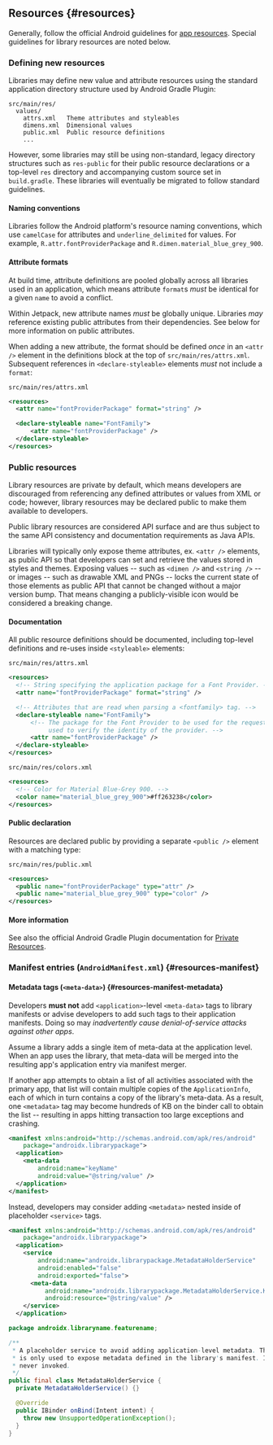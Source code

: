## Resources {#resources}

Generally, follow the official Android guidelines for
[app resources](https://developer.android.com/guide/topics/resources/providing-resources).
Special guidelines for library resources are noted below.

### Defining new resources

Libraries may define new value and attribute resources using the standard
application directory structure used by Android Gradle Plugin:

```
src/main/res/
  values/
    attrs.xml   Theme attributes and styleables
    dimens.xml  Dimensional values
    public.xml  Public resource definitions
    ...
```

However, some libraries may still be using non-standard, legacy directory
structures such as `res-public` for their public resource declarations or a
top-level `res` directory and accompanying custom source set in `build.gradle`.
These libraries will eventually be migrated to follow standard guidelines.

#### Naming conventions

Libraries follow the Android platform's resource naming conventions, which use
`camelCase` for attributes and `underline_delimited` for values. For example,
`R.attr.fontProviderPackage` and `R.dimen.material_blue_grey_900`.

#### Attribute formats

At build time, attribute definitions are pooled globally across all libraries
used in an application, which means attribute `format`s *must* be identical for
a given `name` to avoid a conflict.

Within Jetpack, new attribute names *must* be globally unique. Libraries *may*
reference existing public attributes from their dependencies. See below for more
information on public attributes.

When adding a new attribute, the format should be defined *once* in an `<attr
/>` element in the definitions block at the top of `src/main/res/attrs.xml`.
Subsequent references in `<declare-styleable>` elements *must* not include a
`format`:

`src/main/res/attrs.xml`

```xml
<resources>
  <attr name="fontProviderPackage" format="string" />

  <declare-styleable name="FontFamily">
      <attr name="fontProviderPackage" />
  </declare-styleable>
</resources>
```

### Public resources

Library resources are private by default, which means developers are discouraged
from referencing any defined attributes or values from XML or code; however,
library resources may be declared public to make them available to developers.

Public library resources are considered API surface and are thus subject to the
same API consistency and documentation requirements as Java APIs.

Libraries will typically only expose theme attributes, ex. `<attr />` elements,
as public API so that developers can set and retrieve the values stored in
styles and themes. Exposing values -- such as `<dimen />` and `<string />` -- or
images -- such as drawable XML and PNGs -- locks the current state of those
elements as public API that cannot be changed without a major version bump. That
means changing a publicly-visible icon would be considered a breaking change.

#### Documentation

All public resource definitions should be documented, including top-level
definitions and re-uses inside `<styleable>` elements:

`src/main/res/attrs.xml`

```xml
<resources>
  <!-- String specifying the application package for a Font Provider. -->
  <attr name="fontProviderPackage" format="string" />

  <!-- Attributes that are read when parsing a <fontfamily> tag. -->
  <declare-styleable name="FontFamily">
      <!-- The package for the Font Provider to be used for the request. This is
           used to verify the identity of the provider. -->
      <attr name="fontProviderPackage" />
  </declare-styleable>
</resources>
```

`src/main/res/colors.xml`

```xml
<resources>
  <!-- Color for Material Blue-Grey 900. -->
  <color name="material_blue_grey_900">#ff263238</color>
</resources>
```

#### Public declaration

Resources are declared public by providing a separate `<public />` element with
a matching type:

`src/main/res/public.xml`

```xml
<resources>
  <public name="fontProviderPackage" type="attr" />
  <public name="material_blue_grey_900" type="color" />
</resources>
```

#### More information

See also the official Android Gradle Plugin documentation for
[Private Resources](https://developer.android.com/studio/projects/android-library#PrivateResources).

### Manifest entries (`AndroidManifest.xml`) {#resources-manifest}

#### Metadata tags (`<meta-data>`) {#resources-manifest-metadata}

Developers **must not** add `<application>`-level `<meta-data>` tags to library
manifests or advise developers to add such tags to their application manifests.
Doing so may *inadvertently cause denial-of-service attacks against other apps*.

Assume a library adds a single item of meta-data at the application level. When
an app uses the library, that meta-data will be merged into the resulting app's
application entry via manifest merger.

If another app attempts to obtain a list of all activities associated with the
primary app, that list will contain multiple copies of the `ApplicationInfo`,
each of which in turn contains a copy of the library's meta-data. As a result,
one `<metadata>` tag may become hundreds of KB on the binder call to obtain the
list -- resulting in apps hitting transaction too large exceptions and crashing.

```xml {.bad}
<manifest xmlns:android="http://schemas.android.com/apk/res/android"
    package="androidx.librarypackage">
  <application>
    <meta-data
        android:name="keyName"
        android:value="@string/value" />
  </application>
</manifest>
```

Instead, developers may consider adding `<metadata>` nested inside of
placeholder `<service>` tags.

```xml {.good}
<manifest xmlns:android="http://schemas.android.com/apk/res/android"
    package="androidx.librarypackage">
  <application>
    <service
        android:name="androidx.librarypackage.MetadataHolderService"
        android:enabled="false"
        android:exported="false">
      <meta-data
          android:name="androidx.librarypackage.MetadataHolderService.KEY_NAME"
          android:resource="@string/value" />
    </service>
  </application>
```

```java {.good}
package androidx.libraryname.featurename;

/**
 * A placeholder service to avoid adding application-level metadata. The service
 * is only used to expose metadata defined in the library's manifest. It is
 * never invoked.
 */
public final class MetadataHolderService {
  private MetadataHolderService() {}

  @Override
  public IBinder onBind(Intent intent) {
    throw new UnsupportedOperationException();
  }
}
```
